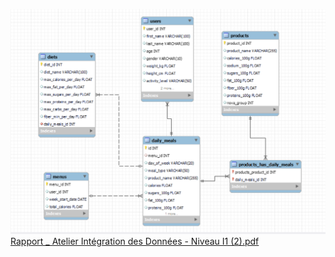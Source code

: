 ![image](https://github.com/EryanDe/OpenFoodFacts/blob/master/images/diag_classe_openfoodfact.png)
[Rapport _ Atelier Intégration des Données - Niveau I1 (2).pdf](https://github.com/user-attachments/files/17046066/Rapport._.Atelier.Integration.des.Donnees.-.Niveau.I1.2.pdf)


